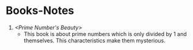 # Books-Notes


1. *<Prime Number's Beauty>*
   - This book is about prime numbers which is only divided by 1 and themselves. This characteristics make them mysterious.
   
